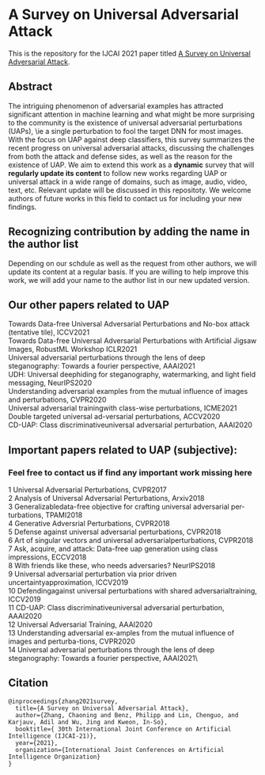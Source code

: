 # A Survey on Universal Adversarial Attack
This is the repository for the IJCAI 2021 paper titled [A Survey on Universal Adversarial Attack](https://arxiv.org/abs/2103.01498).

## Abstract
The intriguing phenomenon of adversarial examples has attracted significant attention in machine learning and what might be more surprising to the community is the existence of universal adversarial perturbations (UAPs), \ie a single perturbation to fool the target DNN for most images. With the focus on UAP against deep classifiers, this survey summarizes the recent progress on universal adversarial attacks, discussing the challenges from both the attack and defense sides, as well as the reason for the existence of UAP. We aim to extend this work as a **dynamic** survey that will **regularly update its content** to follow new works regarding UAP or universal attack in a wide range of domains, such as image, audio, video, text, etc. Relevant update will be discussed in this repositoty. We welcome authors of future works in this field to contact us for including your new findings. 

## Recognizing contribution by adding the name in the author list
Depending on our schdule as well as the request from other authors, we will update its content at a regular basis.
If you are willing to help improve this work, we will add your name to the author list in our new updated version.

## Our other papers related to UAP
Towards Data-free Universal Adversarial Perturbations and No-box attack (tentative tile), ICCV2021\
Towards Data-free Universal Adversarial Perturbations with Artificial Jigsaw Images, RobustML Workshop ICLR2021\
Universal adversarial perturbations through the lens of deep steganography: Towards a fourier perspective, AAAI2021\
UDH: Universal deephiding for steganography, watermarking, and light field messaging, NeurIPS2020\
Understanding adversarial examples from the mutual influence of images and perturbations, CVPR2020\
Universal adversarial trainingwith class-wise perturbations, ICME2021\
Double targeted universal ad-versarial perturbations, ACCV2020\
CD-UAP:  Class discriminativeuniversal adversarial perturbation, AAAI2020


## Important papers related to UAP (subjective):
### Feel free to contact us if find any important work missing here
1 Universal Adversarial Perturbations, CVPR2017\
2 Analysis of Universal Adversarial Perturbations, Arxiv2018\
3 Generalizabledata-free objective for crafting universal adversarial per-turbations, TPAMI2018\
4 Generative Adversrial Perturbations, CVPR2018\
5 Defense against universal adversarial perturbations, CVPR2018\
6 Art of singular vectors and universal adversarialperturbations, CVPR2018\
7 Ask, acquire, and  attack: Data-free uap generation using class impressions, ECCV2018\
8 With friends like these, who  needs  adversaries? NeurIPS2018\
9 Universal adversarial perturbation via prior driven uncertaintyapproximation, ICCV2019\
10 Defendingagainst  universal  perturbations  with  shared  adversarialtraining, ICCV2019\
11 CD-UAP: Class discriminativeuniversal adversarial perturbation, AAAI2020\
12 Universal Adversarial Training, AAAI2020\
13 Understanding adversarial ex-amples from the mutual influence of images and perturba-tions, CVPR2020\
14 Universal adversarial perturbations through the lens of deep steganography: Towards a fourier perspective, AAAI2021\



## Citation
```
@inproceedings{zhang2021survey,
  title={A Survey on Universal Adversarial Attack},
  author={Zhang, Chaoning and Benz, Philipp and Lin, Chenguo, and Karjauv, Adil and Wu, Jing and Kweon, In-So},
  booktitle={ 30th International Joint Conference on Artificial Intelligence (IJCAI-21)},
  year={2021},
  organization={International Joint Conferences on Artificial Intelligence Organization}
}
```
